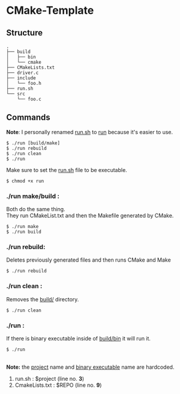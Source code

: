 # CMake-Template

## Structure
```console
.
├── build
│   ├── bin
│   └── cmake
├── CMakeLists.txt
├── driver.c
├── include
│   └── foo.h
├── run.sh
└── src
    └── foo.c
```

## Commands
<b>Note</b>: I personally renamed <ins>run.sh</ins> to <ins>run</ins> because it's easier to use.
```console
$ ./run [build/make]
$ ./run rebuild
$ ./run clean
$ ./run
```
Make sure to set the <ins>run.sh</ins> file to be executable.
```console
$ chmod +x run
```

### ./run make/build :
Both do the same thing. 
<br>They run CMakeList.txt and then the Makefile generated by CMake.
```console 
$ ./run make
$ ./run build
```

### ./run rebuild:
Deletes previously generated files and then runs CMake and Make
```console
$ ./run rebuild
```

### ./run clean :
Removes the <ins>build/</ins> directory.
```console 
$ ./run clean
```

### ./run :
If there is binary executable inside of <ins>build/bin</ins> it will run it.
```console
$ ./run
```

<br><b>Note:</b> the <ins>project</ins> name and <ins>binary executable</ins> name are hardcoded.
1. run.sh : $project (line no. <b>3</b>)
2. CmakeLists.txt : $REPO (line no. <b>9</b>)
